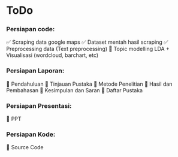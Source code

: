 # ToDo
### Persiapan code:
✅ Scraping data google maps
✅ Dataset mentah hasil scraping
✅ Preprocessing data (Text preprocessing)
🔲 Topic modelling LDA + Visualisasi (wordcloud, barchart, etc)

### Persiapan Laporan:
🔲 Pendahuluan
🔲 Tinjauan Pustaka
🔲 Metode Penelitian
🔲 Hasil dan Pembahasan
🔲 Kesimpulan dan Saran
🔲 Daftar Pustaka

### Persiapan Presentasi:
🔲 PPT

### Persiapan Kode:
🔲 Source Code